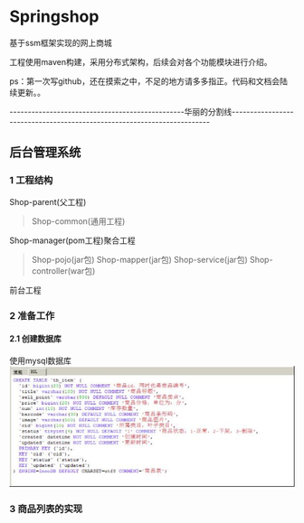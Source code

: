 # Springshop
基于ssm框架实现的网上商城

工程使用maven构建，采用分布式架构，后续会对各个功能模块进行介绍。

ps：第一次写github，还在摸索之中，不足的地方请多多指正。代码和文档会陆续更新。。

------------------------------------------------华丽的分割线------------------------------------------------------------------------

## 后台管理系统

### 1 工程结构

Shop-parent(父工程)
>Shop-common(通用工程)

Shop-manager(pom工程)聚合工程
>Shop-pojo(jar包)
>Shop-mapper(jar包)
>Shop-service(jar包)
>Shop-controller(war包)

前台工程


### 2 准备工作

#### 2.1 创建数据库
使用mysql数据库
![image](https://github.com/program-bird/Springshop/blob/master/Image/%E5%9B%BE%E7%89%871.jpg)

### 3 商品列表的实现
